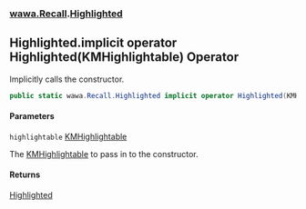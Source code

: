 ### [wawa.Recall](wawa.Recall.md 'wawa.Recall').[Highlighted](Highlighted.md 'wawa.Recall.Highlighted')

## Highlighted.implicit operator Highlighted(KMHighlightable) Operator

Implicitly calls the constructor.

```csharp
public static wawa.Recall.Highlighted implicit operator Highlighted(KMHighlightable highlightable);
```
#### Parameters

<a name='wawa.Recall.Highlighted.op_Implicitwawa.Recall.Highlighted(KMHighlightable).highlightable'></a>

`highlightable` [KMHighlightable](https://docs.microsoft.com/en-us/dotnet/api/KMHighlightable 'KMHighlightable')

The [KMHighlightable](https://docs.microsoft.com/en-us/dotnet/api/KMHighlightable 'KMHighlightable') to pass in to the constructor.

#### Returns
[Highlighted](Highlighted.md 'wawa.Recall.Highlighted')